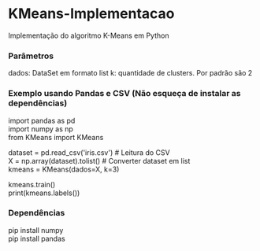 # KMeans-Implementacao

Implementação do algoritmo K-Means em Python

### Parâmetros
dados: DataSet em formato list
k: quantidade de clusters. Por padrão são 2


### Exemplo usando Pandas e CSV (Não esqueça de instalar as dependências)

import pandas as pd <br>
import numpy as np <br>
from KMeans import KMeans <br>

dataset = pd.read_csv('iris.csv') # Leitura do CSV <br>
X = np.array(dataset).tolist() # Converter dataset em list <br>
kmeans = KMeans(dados=X, k=3) <br>

kmeans.train() <br>
print(kmeans.labels()) <br>


### Dependências
pip install numpy <br>
pip install pandas <br>
